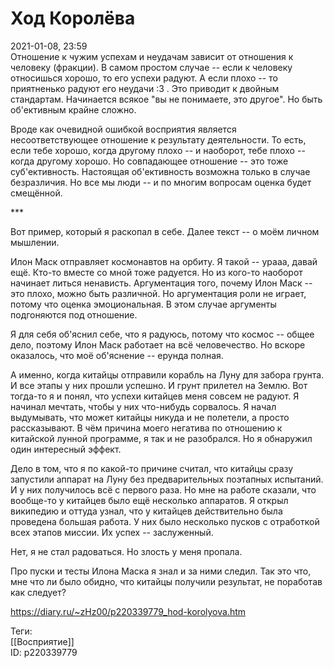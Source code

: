 Ход Королёва
=============

   
 2021-01-08, 23:59   
  Отношение к чужим успехам и неудачам зависит от отношения к человеку (фракции). В самом простом случае -- если к человеку относишься хорошо, то его успехи радуют. А если плохо -- то приятненько радуют его неудачи :3 . Это приводит к двойным стандартам. Начинается всякое "вы не понимаете, это другое". Но быть об'ективным крайне сложно.   
   
 Вроде как очевидной ошибкой восприятия является несоответствующее отношение к результату деятельности. То есть, если тебе хорошо, когда другому плохо -- и наоборот, тебе плохо -- когда другому хорошо. Но совпадающее отношение -- это тоже суб'ективность. Настоящая об'ективность возможна только в случае безразличия. Но все мы люди -- и по многим вопросам оценка будет смещённой.   
   
 \*\*\*   
   
 Вот пример, который я раскопал в себе. Далее текст -- о моём личном мышлении.   
   
 Илон Маск отправляет космонавтов на орбиту. Я такой -- урааа, давай ещё. Кто-то вместе со мной тоже радуется. Но из кого-то наоборот начинает литься ненависть. Аргументация того, почему Илон Маск -- это плохо, можно быть различной. Но аргументация роли не играет, потому что оценка эмоциональная. В этом случае аргументы подгоняются под отношение.   
   
 Я для себя об'яснил себе, что я радуюсь, потому что космос -- общее дело, поэтому Илон Маск работает на всё человечество. Но вскоре оказалось, что моё об'яснение -- ерунда полная.   
   
 А именно, когда китайцы отправили корабль на Луну для забора грунта. И все этапы у них прошли успешно. И грунт прилетел на Землю. Вот тогда-то я и понял, что успехи китайцев меня совсем не радуют. Я начинал мечтать, чтобы у них что-нибудь сорвалось. Я начал выдумывать, что может китайцы никуда и не полетели, а просто рассказывают. В чём причина моего негатива по отношению к китайской лунной программе, я так и не разобрался. Но я обнаружил один интересный эффект.   
   
 Дело в том, что я по какой-то причине считал, что китайцы сразу запустили аппарат на Луну без предварительных поэтапных испытаний. И у них получилось всё с первого раза. Но мне на работе сказали, что вообще-то у китайцев было ещё несколько аппаратов. Я открыл википедию и оттуда узнал, что у китайцев действительно была проведена большая работа. У них было несколько пусков с отработкой всех этапов миссии. Их успех -- заслуженный.   
   
 Нет, я не стал радоваться. Но злость у меня пропала.   
   
 Про пуски и тесты Илона Маска я знал и за ними следил. Так это что, мне что ли было обидно, что китайцы получили результат, не поработав как следует?   
    
 <https://diary.ru/~zHz00/p220339779_hod-korolyova.htm>   
   
 Теги:   
 [[Восприятие]]   
 ID: p220339779